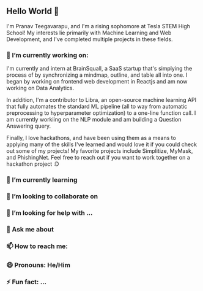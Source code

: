 ## Hello World 👋

I'm Pranav Teegavarapu, and I'm a rising sophomore at Tesla STEM High School! My interests lie primarily with Machine Learning and Web Development, and I've completed multiple projects in these fields. 

### 🔭 I’m currently working on:
I'm currently and intern at BrainSquall, a SaaS startup that's simplying the process of  by synchronizing a mindmap, outline, and table all into one. I began by working on frontend web development in Reactjs and am now working on Data Analytics.

In addition, I'm a contributor to Libra, an open-source machine learning API that fully automates the standard ML pipeline (all to way from automatic preprocessing to hyperparameter optimization) to a one-line function call. I am currently workiing on the NLP module and am building a Question Answering query.

Finally, I love hackathons, and have been using them as a means to applying many of the skills I've learned and would love it if you could check out some of my projects! My favorite projects include Simplitize, MyMask, and PhishingNet. Feel free to reach out if you want to work together on a hackathon project :D

### 🌱 I’m currently learning

### 👯 I’m looking to collaborate on 

### 🤔 I’m looking for help with ...
### 💬 Ask me about

### 📫 How to reach me: 

### 😄 Pronouns: He/Him
### ⚡ Fun fact: ...
